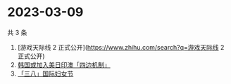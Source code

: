 # 2023-03-09

共 3 条

<!-- BEGIN -->
<!-- 最后更新时间 Thu Mar 09 2023 09:07:54 GMT+0800 (China Standard Time) -->

1. [游戏天际线 2 正式公开](https://www.zhihu.com/search?q=游戏天际线 2 正式公开)
1. [韩国或加入美日印澳「四边机制」](https://www.zhihu.com/search?q=韩国或加入美日印澳「四边机制」)
1. [「三八」国际妇女节](https://www.zhihu.com/search?q=「三八」国际妇女节)

<!-- END -->
